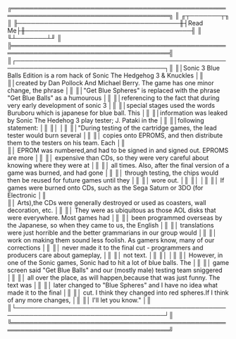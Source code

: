 ╔══════════════════════════════════════════════════════════════════════════════════════╗
║                                     ╓┬───────┬╖                                      ║
╟─────────────────────────────────────╫┤Read Me├╫──────────────────────────────────────╢
║                                     ╙┴───────┴╜                                      ║
╠══════════════════════════════════════════════════════════════════════════════════════╣
║┌────────────────────────────────────────────────────────────────────────────────────┐║
║│Sonic 3 Blue Balls Edition is a rom hack of Sonic The Hedgehog 3 & Knuckles         │║ 
║│created by Dan Pollock And Michael Berry. The game has one minor change, the phrase │║
║│"Get Blue Spheres" is replaced with the phrase "Get Blue Balls" as a humourous      │║
║│referencing to the fact that during very early development of sonic 3               │║
║│special stages used the words Buruboru which is japanese for blue ball. This        │║ 
║│information was leaked by Sonic The Hedehog 3 play tester; J. Pataki in the         │║
║│following statement:                                                                │║
║│                                                                                    │║
║│"During testing of the cartridge games, the lead tester would burn several          │║
║│ copies onto EPROMS, and then distribute them to the testers on his team. Each      │║  
║│ EPROM was numbered,and had to be signed in and signed out. EPROMS are more         │║
║│ expensive than CDs, so they were very careful about knowing where they were at     │║ 
║│ all times. Also, after the final version of a game was burned, and had gone        │║
║│ through testing, the chips would then be reused for future games until they        │║
║│ wore out.                                                                          │║
║│                                                                                    │║
║│ If games were burned onto CDs, such as the Sega Saturn or 3DO (for Electronic      │║  
║│ Arts),the CDs were generally destroyed or used as coasters, wall decoration, etc.  │║ 
║│ They were as ubiquitous as those AOL disks that were everywhere. Most games had    │║
║│ been programmed overseas by the Japanese, so when they came to us, the English     │║
║│ translations were just horrible and the better grammarians in our group would      │║
║│ work on making them sound less foolish. As gamers know, many of our corrections    │║
║│ never made it to the final cut - programmers and producers care about gameplay,    │║ 
║│ not text.                                                                          │║
║│                                                                                    │║
║│ However, in one of the Sonic games, Sonic had to hit a lot of blue balls. The      │║
║│ game screen said "Get Blue Balls" and our (mostly male) testing team sniggered     │║
║│ all over the place, as will happen,because that was just funny. The text was       │║
║│ later changed to "Blue Spheres" and I have no idea what made it to the final       │║
║│ cut. I think they changed into red spheres.If I think of any more changes,         │║
║│ I'll let you know."                                                                │║
║└────────────────────────────────────────────────────────────────────────────────────┘║
╚══════════════════════════════════════════════════════════════════════════════════════╝ 
